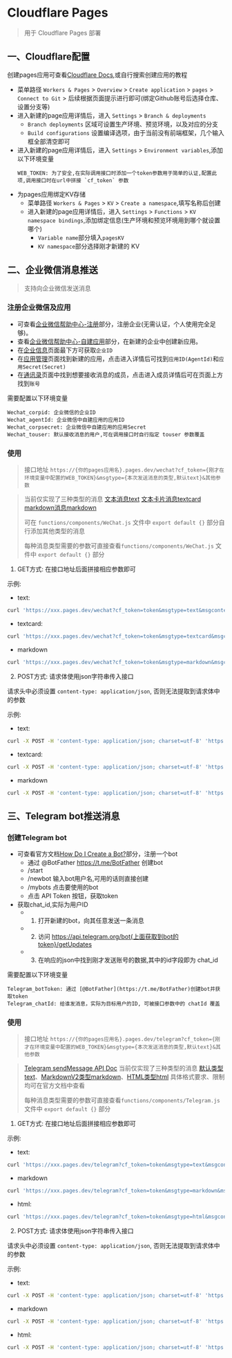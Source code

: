 # Cloudflare Pages

> 用于 Cloudflare Pages 部署

## 一、Cloudflare配置

创建pages应用可查看[Cloudflare Docs](https://developers.cloudflare.com/pages/),或自行搜索创建应用的教程
* 菜单路径 `Workers & Pages` > `Overview` > `Create application` > `pages` > `Connect to Git` > 后续根据页面提示进行即可(绑定Github账号后选择仓库、设置分支等)
* 进入新建的page应用详情后，进入 `Settings` > `Branch & deployments`
  * `Branch deployments` 区域可设置生产环境、预览环境，以及对应的分支
  * `Build configurations` 设置编译选项，由于当前没有前端框架，几个输入框全部清空即可
* 进入新建的page应用详情后，进入 `Settings` > `Environment variables`,添加以下环境变量
  ```
  WEB_TOKEN: 为了安全,在实际调用接口时添加一个token参数用于简单的认证,配置此项,调用接口时在url中拼接 `cf_token` 参数
  ```
* 为pages应用绑定KV存储
  * 菜单路径 `Workers & Pages` > `KV` > `Create a namespace`,填写名称后创建
  * 进入新建的page应用详情后，进入 `Settings` > `Functions` > `KV namespace bindings`,添加绑定信息(生产环境和预览环境用到哪个就设置哪个)
    * `Variable name`部分填入`pagesKV`
    * `KV namespace`部分选择刚才新建的 KV


## 二、企业微信消息推送

> 支持向企业微信发送消息

### 注册企业微信及应用

* 可查看[企业微信帮助中心-注册](https://open.work.weixin.qq.com/help2/pc/15422)部分，注册企业(无需认证，个人使用完全足够)。
* 查看[企业微信帮助中心-自建应用](https://open.work.weixin.qq.com/help2/pc/17693)部分，在新建的企业中创建新应用。
* 在[企业信息](https://work.weixin.qq.com/wework_admin/frame#profile)页面最下方可获取`企业ID`
* 在[应用管理](https://work.weixin.qq.com/wework_admin/frame#apps)页面找到新建的应用，点击进入详情后可找到`应用ID(AgentId)`和`应用Secret(Secret)`
* 在[通讯录](https://work.weixin.qq.com/wework_admin/frame#contacts)页面中找到想要接收消息的成员，点击进入成员详情后可在页面上方找到`账号`

需要配置以下环境变量
```
Wechat_corpid: 企业微信的企业ID
Wechat_agentId: 企业微信中自建应用的应用ID
Wechat_corpsecret: 企业微信中自建应用的应用Secret
Wechat_touser: 默认接收消息的用户,可在调用接口时自行指定 touser 参数覆盖
```

### 使用

> 接口地址 `https://{你的pages应用名}.pages.dev/wechat?cf_token={刚才在环境变量中配置的WEB_TOKEN}&msgtype={本次发送消息的类型,默认text}&其他参数`

> 当前仅实现了三种类型的消息 [文本消息text](https://developer.work.weixin.qq.com/document/path/90236#%E6%96%87%E6%9C%AC%E6%B6%88%E6%81%AF) [文本卡片消息textcard](https://developer.work.weixin.qq.com/document/path/90236#%E6%96%87%E6%9C%AC%E5%8D%A1%E7%89%87%E6%B6%88%E6%81%AF) [markdown消息markdown](https://developer.work.weixin.qq.com/document/path/90236#markdown%E6%B6%88%E6%81%AF)
>
> 可在 `functions/components/WeChat.js` 文件中 `export default {}` 部分自行添加其他类型的消息
>
> 每种消息类型需要的参数可直接查看`functions/components/WeChat.js` 文件中 `export default {}` 部分

1. GET方式: 在接口地址后面拼接相应参数即可

示例:
* text:
```bash
curl 'https://xxx.pages.dev/wechat?cf_token=token&msgtype=text&msgcontent.content=消息标题\n消息内容: 点击<a href="https://github.com/">跳转</a>'
```

* textcard: 
```bash
curl 'https://xxx.pages.dev/wechat?cf_token=token&msgtype=textcard&msgcontent.title=消息标题&msgcontent.description=描述信息&msgcontent.url=https://github.com'
```

* markdown
```bash
curl 'https://xxx.pages.dev/wechat?cf_token=token&msgtype=markdown&msgcontent.content=# 消息1 *消息2*'
```


2. POST方式: 请求体使用json字符串传入接口

  请求头中必须设置 `content-type: application/json`, 否则无法提取到请求体中的参数

示例:
* text:
```bash
curl -X POST -H 'content-type: application/json; charset=utf-8' 'https://xxx.pages.dev/wechat?cf_token=token&msgtype=text' -d '{"msgcontent": { "content": "消息标题\n消息内容: 点击<a href="https://github.com/">跳转</a>" }}'
```

* textcard: 
```bash
curl -X POST -H 'content-type: application/json; charset=utf-8' 'https://xxx.pages.dev/wechat?cf_token=token&msgtype=textcard' -d '{"msgcontent": { "title": "消息标题","description": "描述信息","url": "https://github.com" }}'
```

* markdown
```bash
curl -X POST -H 'content-type: application/json; charset=utf-8' 'https://xxx.pages.dev/wechat?cf_token=token&msgtype=markdown' -d '{"msgcontent": { "content": "# 消息1 *消息2*" }}'
```

## 三、Telegram bot推送消息

### 创建Telegram bot

* 可查看官方文档[How Do I Create a Bot?](https://core.telegram.org/bots#how-do-i-create-a-bot)部分，注册一个bot
  * 通过 @BotFather https://t.me/BotFather 创建bot
  * /start
  * /newbot  输入bot用户名,可用的话则直接创建
  * /mybots 点击要使用的bot
  * 点击 API Token 按钮，获取token
* 获取chat_id,实际为用户ID
  * 1. 打开新建的bot，向其任意发送一条消息
  * 2. 访问 https://api.telegram.org/bot{上面获取到bot的token}/getUpdates
  * 3. 在响应的json中找到刚才发送账号的数据,其中的id字段即为 chat_id

需要配置以下环境变量
```
Telegram_botToken: 通过 [@BotFather](https://t.me/BotFather)创建bot并获取token
Telegram_chatId: 给谁发消息，实际为目标用户的ID, 可被接口参数中的 chatId 覆盖
```

### 使用

> 接口地址 `https://{你的pages应用名}.pages.dev/telegram?cf_token={刚才在环境变量中配置的WEB_TOKEN}&msgtype={本次发送消息的类型,默认text}&其他参数`

> [Telegram sendMessage API Doc](https://core.telegram.org/bots/api#sendmessage)
> 当前仅实现了三种类型的消息 [默认类型text](https://core.telegram.org/bots/api#formatting-options)、[MarkdownV2类型markdown](https://core.telegram.org/bots/api#markdownv2-style)、[HTML类型html](https://core.telegram.org/bots/api#html-style)
> 具体格式要求、限制均可在官方文档中查看
>
> 每种消息类型需要的参数可直接查看`functions/components/Telegram.js` 文件中 `export default {}` 部分

1. GET方式: 在接口地址后面拼接相应参数即可

示例:
* text:
```bash
curl 'https://xxx.pages.dev/telegram?cf_token=token&msgtype=text&msgcontent.content=消息内容'
```

* markdown
```bash
curl 'https://xxx.pages.dev/telegram?cf_token=token&msgtype=markdown&msgcontent.content=__消息__'
```

* html:
```bash
curl 'https://xxx.pages.dev/telegram?cf_token=token&msgtype=html&msgcontent.content=消息内容'
```


2. POST方式: 请求体使用json字符串传入接口

  请求头中必须设置 `content-type: application/json`, 否则无法提取到请求体中的参数

示例:
* text:
```bash
curl -X POST -H 'content-type: application/json; charset=utf-8' 'https://xxx.pages.dev/wechat?cf_token=token&msgtype=text' -d '{"msgcontent": { "content": "消息内容" }}'
```

* markdown
```bash
curl -X POST -H 'content-type: application/json; charset=utf-8' 'https://xxx.pages.dev/wechat?cf_token=token&msgtype=markdown' -d '{"msgcontent": { "content": "__消息__" }}'
```

* html:
```bash
curl -X POST -H 'content-type: application/json; charset=utf-8' 'https://xxx.pages.dev/wechat?cf_token=token&msgtype=html' -d '{"msgcontent": { "content": "消息内容" }}'
```

